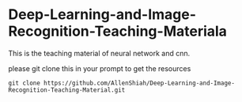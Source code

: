 # Deep-Learning-and-Image-Recognition-Teaching-Materiala

This is the teaching material of neural network and cnn. 

please git clone this in your prompt to get the resources
```
git clone https://github.com/AllenShiah/Deep-Learning-and-Image-Recognition-Teaching-Material.git
```
